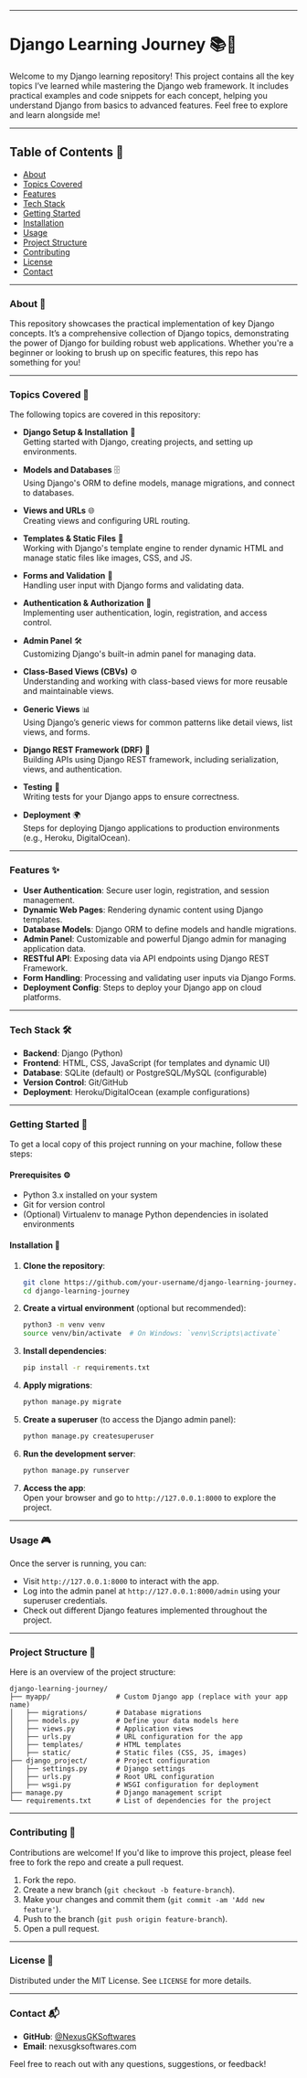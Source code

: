 
---

# Django Learning Journey 📚🚀

Welcome to my Django learning repository! This project contains all the key topics I’ve learned while mastering the Django web framework. It includes practical examples and code snippets for each concept, helping you understand Django from basics to advanced features. Feel free to explore and learn alongside me!

---

## Table of Contents 📑

- [About](#about)
- [Topics Covered](#topics-covered)
- [Features](#features)
- [Tech Stack](#tech-stack)
- [Getting Started](#getting-started)
- [Installation](#installation)
- [Usage](#usage)
- [Project Structure](#project-structure)
- [Contributing](#contributing)
- [License](#license)
- [Contact](#contact)

---

### About 📖

This repository showcases the practical implementation of key Django concepts. It’s a comprehensive collection of Django topics, demonstrating the power of Django for building robust web applications. Whether you're a beginner or looking to brush up on specific features, this repo has something for you!

---

### Topics Covered 📝

The following topics are covered in this repository:

- **Django Setup & Installation** 🔧  
  Getting started with Django, creating projects, and setting up environments.

- **Models and Databases** 🗄️  
  Using Django's ORM to define models, manage migrations, and connect to databases.

- **Views and URLs** 🌐  
  Creating views and configuring URL routing.

- **Templates & Static Files** 🎨  
  Working with Django's template engine to render dynamic HTML and manage static files like images, CSS, and JS.

- **Forms and Validation** 📝  
  Handling user input with Django forms and validating data.

- **Authentication & Authorization** 🔐  
  Implementing user authentication, login, registration, and access control.

- **Admin Panel** 🛠️  
  Customizing Django's built-in admin panel for managing data.

- **Class-Based Views (CBVs)** ⚙️  
  Understanding and working with class-based views for more reusable and maintainable views.

- **Generic Views** 📊  
  Using Django’s generic views for common patterns like detail views, list views, and forms.

- **Django REST Framework (DRF)** 📡  
  Building APIs using Django REST framework, including serialization, views, and authentication.

- **Testing** 🧪  
  Writing tests for your Django apps to ensure correctness.

- **Deployment** 🌍  
  Steps for deploying Django applications to production environments (e.g., Heroku, DigitalOcean).

---

### Features ✨

- **User Authentication**: Secure user login, registration, and session management.
- **Dynamic Web Pages**: Rendering dynamic content using Django templates.
- **Database Models**: Django ORM to define models and handle migrations.
- **Admin Panel**: Customizable and powerful Django admin for managing application data.
- **RESTful API**: Exposing data via API endpoints using Django REST Framework.
- **Form Handling**: Processing and validating user inputs via Django Forms.
- **Deployment Config**: Steps to deploy your Django app on cloud platforms.

---

### Tech Stack 🛠️

- **Backend**: Django (Python)
- **Frontend**: HTML, CSS, JavaScript (for templates and dynamic UI)
- **Database**: SQLite (default) or PostgreSQL/MySQL (configurable)
- **Version Control**: Git/GitHub
- **Deployment**: Heroku/DigitalOcean (example configurations)

---

### Getting Started 🚀

To get a local copy of this project running on your machine, follow these steps:

#### Prerequisites ⚙️

- Python 3.x installed on your system
- Git for version control
- (Optional) Virtualenv to manage Python dependencies in isolated environments

#### Installation 🔧

1. **Clone the repository**:

   ```bash
   git clone https://github.com/your-username/django-learning-journey.git
   cd django-learning-journey
   ```

2. **Create a virtual environment** (optional but recommended):

   ```bash
   python3 -m venv venv
   source venv/bin/activate  # On Windows: `venv\Scripts\activate`
   ```

3. **Install dependencies**:

   ```bash
   pip install -r requirements.txt
   ```

4. **Apply migrations**:

   ```bash
   python manage.py migrate
   ```

5. **Create a superuser** (to access the Django admin panel):

   ```bash
   python manage.py createsuperuser
   ```

6. **Run the development server**:

   ```bash
   python manage.py runserver
   ```

7. **Access the app**:  
   Open your browser and go to `http://127.0.0.1:8000` to explore the project.

---

### Usage 🎮

Once the server is running, you can:

- Visit `http://127.0.0.1:8000` to interact with the app.
- Log into the admin panel at `http://127.0.0.1:8000/admin` using your superuser credentials.
- Check out different Django features implemented throughout the project.

---

### Project Structure 📂

Here is an overview of the project structure:

```plaintext
django-learning-journey/
├── myapp/                # Custom Django app (replace with your app name)
│   ├── migrations/       # Database migrations
│   ├── models.py         # Define your data models here
│   ├── views.py          # Application views
│   ├── urls.py           # URL configuration for the app
│   ├── templates/        # HTML templates
│   ├── static/           # Static files (CSS, JS, images)
├── django_project/       # Project configuration
│   ├── settings.py       # Django settings
│   ├── urls.py           # Root URL configuration
│   ├── wsgi.py           # WSGI configuration for deployment
├── manage.py             # Django management script
└── requirements.txt      # List of dependencies for the project
```

---

### Contributing 🤝

Contributions are welcome! If you'd like to improve this project, please feel free to fork the repo and create a pull request.

1. Fork the repo.
2. Create a new branch (`git checkout -b feature-branch`).
3. Make your changes and commit them (`git commit -am 'Add new feature'`).
4. Push to the branch (`git push origin feature-branch`).
5. Open a pull request.

---

### License 📄

Distributed under the MIT License. See `LICENSE` for more details.

---

### Contact 📬

- **GitHub**: [@NexusGKSoftwares](https://github.com/NexusGKSoftwares)
- **Email**: nexusgksoftwares.com

Feel free to reach out with any questions, suggestions, or feedback!
